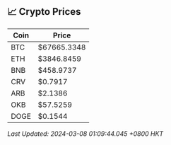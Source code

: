 ## 📈 Crypto Prices

| Coin | Price |
| ---- | ----- |
| BTC | $67665.3348 |
| ETH | $3846.8459 |
| BNB | $458.9737 |
| CRV | $0.7917 |
| ARB | $2.1386 |
| OKB | $57.5259 |
| DOGE | $0.1544 |

_Last Updated: 2024-03-08 01:09:44.045 +0800 HKT_